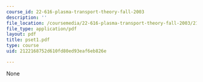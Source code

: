 ```yaml
---
course_id: 22-616-plasma-transport-theory-fall-2003
description: ''
file_location: /coursemedia/22-616-plasma-transport-theory-fall-2003/2122168752d610fd80ed93eaf6eb826e_pset1.pdf
file_type: application/pdf
layout: pdf
title: pset1.pdf
type: course
uid: 2122168752d610fd80ed93eaf6eb826e

---
```

None